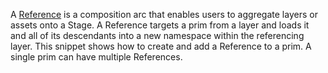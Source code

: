 A [Reference](https://graphics.pixar.com/usd/release/glossary.html#usdglossary-references) is a composition arc that enables users to aggregate layers or assets onto a Stage. A Reference targets a prim from a layer and loads it and all of its descendants into a new namespace within the referencing layer. This snippet shows how to create and add a Reference to a prim. A single prim can have multiple References.
